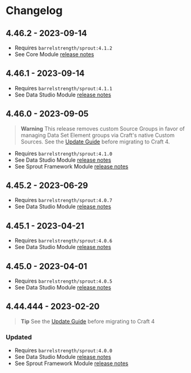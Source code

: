 # Changelog

## 4.46.2 - 2023-09-14

- Requires `barrelstrength/sprout:4.1.2`
- See Core Module [release notes][#412core]

[#412core]: https://github.com/barrelstrength/sprout/blob/4.1.2/CHANGELOG/CHANGELOG-CORE.md


## 4.46.1 - 2023-09-14

- Requires `barrelstrength/sprout:4.1.1`
- See Data Studio Module [release notes][#411datastudio]

[#411datastudio]: https://github.com/barrelstrength/sprout/blob/4.1.1/CHANGELOG/CHANGELOG-DATA-STUDIO.md

## 4.46.0 - 2023-09-05

> **Warning**
> This release removes custom Source Groups in favor of managing Data Set Element groups via Craft's native Custom Sources. See the [Update Guide][#410upgrade] before migrating to Craft 4.

- Requires `barrelstrength/sprout:4.1.0`
- See Data Studio Module [release notes][#410datastudio]
- See Sprout Framework Module [release notes][#410core]

[#410upgrade]: https://sprout.barrelstrengthdesign.com/docs/craft-v4/updates/4.46.0-data-studio.html
[#410datastudio]: https://github.com/barrelstrength/sprout/blob/4.1.0/CHANGELOG/CHANGELOG-DATA-STUDIO.md
[#410core]: https://github.com/barrelstrength/sprout/blob/4.1.0/CHANGELOG/CHANGELOG-CORE.md

## 4.45.2 - 2023-06-29

- Requires `barrelstrength/sprout:4.0.7`
- See Data Studio Module [release notes][#407datastudio]

[#407datastudio]: https://github.com/barrelstrength/sprout/blob/4.0.7/CHANGELOG/CHANGELOG-DATA-STUDIO.md


## 4.45.1 - 2023-04-21

- Requires `barrelstrength/sprout:4.0.6`
- See Data Studio Module [release notes][#406datastudio]

[#406datastudio]: https://github.com/barrelstrength/sprout/blob/4.0.6/CHANGELOG/CHANGELOG-DATA-STUDIO.md

## 4.45.0 - 2023-04-01

- Requires `barrelstrength/sprout:4.0.5`
- See Data Studio Module [release notes][#405datastudio]

[#405datastudio]: https://github.com/barrelstrength/sprout/blob/4.0.5/CHANGELOG/CHANGELOG-DATA-STUDIO.md

## 4.44.444 - 2023-02-20

> **Tip**
> See the [Update Guide][#400upgrade] before migrating to Craft 4

### Updated

- Requires `barrelstrength/sprout:4.0.0`
- See Data Studio Module [release notes][#400datastudio]
- See Sprout Framework Module [release notes][#400core]

[#400upgrade]: https://sprout.barrelstrengthdesign.com/docs/craft-v4/updates/4.44.444-data-studio.html

[#400datastudio]: https://github.com/barrelstrength/sprout/blob/4.0.0/CHANGELOG/CHANGELOG-DATA-STUDIO.md

[#400core]: https://github.com/barrelstrength/sprout/blob/4.0.0/CHANGELOG/CHANGELOG-CORE.md
